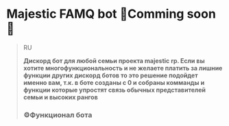 # Majestic FAMQ bot 🌟Comming soon🌟

> RU
> 
> **Дискорд бот для любой семьи проекта majestic rp. Если вы хотите многофункциональность и не желаете платить за лишние функции других дискорд ботов то это решение подойдет именно вам, т.к. в боте созданы с 0 и собраны комманды и функции которые упростят связь обычных представителей семьи и высоких рангов**
>
> ### ⚙️Функционал бота
>
> 

